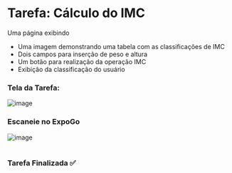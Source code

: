 # Tarefa: Cálculo do IMC

Uma página exibindo
  - Uma imagem demonstrando uma tabela com as classificações de IMC
  - Dois campos para inserção de peso e altura
  - Um botão para realização da operação IMC
  - Exibição da classificação do usuário

<h3>Tela da Tarefa:</h3>

![image](https://user-images.githubusercontent.com/51220926/226152052-b84d59f1-a0f4-4b5b-9ed0-767ef41887e2.png)

<h3>Escaneie no ExpoGo</h3>

![image](https://user-images.githubusercontent.com/51220926/227735440-911426b7-1e32-429e-b32f-d3ab8b2e710f.png)

#
<h3>Tarefa Finalizada ✅</h3>

